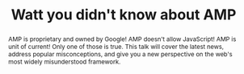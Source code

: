 ---
title: "Watt you didn't know about AMP"
speaker: Ishan Anand
event: CascadiaJS 2019
tags: ["amp", "performance"]
abstract: "AMP is proprietary and owned by Google! AMP doesn't allow JavaScript! AMP is unit of current! Only one of those is true. This talk will cover the latest news, address popular misconceptions, and give you a new perspective on the web's most widely misunderstood framework."
layout: talk
---